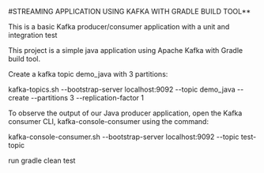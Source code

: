 
#STREAMING APPLICATION USING KAFKA WITH GRADLE BUILD TOOL**


This is a basic Kafka producer/consumer application with a unit and integration test


This project is a simple java application using Apache Kafka with Gradle build tool.

Create a kafka topic demo_java with 3 partitions:

kafka-topics.sh --bootstrap-server localhost:9092 --topic demo_java --create --partitions 3 --replication-factor 1

To observe the output of our Java producer application, open the Kafka consumer CLI, kafka-console-consumer using the command:

kafka-console-consumer.sh --bootstrap-server localhost:9092 --topic test-topic

run gradle clean test
